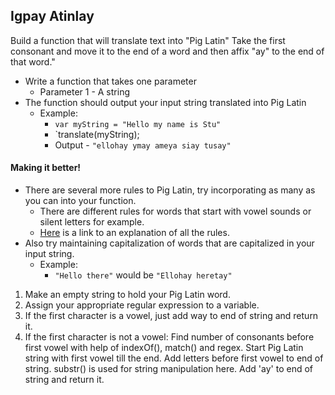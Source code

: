 ## Igpay Atinlay

Build a function that will translate text into "Pig Latin" Take the first consonant and move it to the end of a word and then affix "ay" to the end of that word."

- Write a function that takes one parameter
	- Parameter 1 - A string
- The function should output your input string translated into Pig Latin
	- Example: 
		- `var myString = "Hello my name is Stu"`
		- `translate(myString);
		- Output - `"ellohay ymay ameya siay tusay"`

#### Making it better!

- There are several more rules to Pig Latin, try incorporating as many as you can into your function.
	- There are different rules for words that start with vowel sounds or silent letters for example.
	- <a href="http://en.wikipedia.org/wiki/Pig_Latin">Here</a> is a link to an explanation of all the rules.
- Also try maintaining capitalization of words that are capitalized in your input string.
	- Example: 
		- `"Hello there"` would be `"Ellohay heretay"`


1. Make an empty string to hold your Pig Latin word.
2. Assign your appropriate regular expression to a variable.
3. If the first character is a vowel, just add way to end of string and return it.
4. If the first character is not a vowel:
		Find number of consonants before first vowel with help of indexOf(), match() and regex.
		Start Pig Latin string with first vowel till the end.
		Add letters before first vowel to end of string.
		substr() is used for string manipulation here.
		Add 'ay' to end of string and return it.
